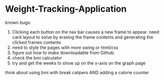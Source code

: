 # Weight-Tracking-Application

known bugs: 

1) Clicking each button on the nav bar causes a new frame to appear. need card layout to solve by erasing the frame contents and generating the clicked frames contents
5) need to style the pages with more swing or html/css
6) figure out how to make downloadable from Github. 
7) check the bmi calculator
8) try and get the weeks to show up on the x-axis on the graph page

think about using bmi with break calipers AND adding a calorie counter